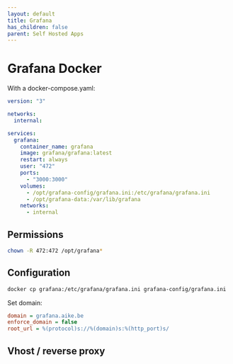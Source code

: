 ```yaml
---
layout: default
title: Grafana
has_children: false
parent: Self Hosted Apps
---
```


# Grafana Docker

With a docker-compose.yaml:

```yaml
version: "3"

networks:
  internal:

services:
  grafana:
    container_name: grafana
    image: grafana/grafana:latest
    restart: always
    user: "472"
    ports:
      - "3000:3000"
    volumes:
      - /opt/grafana-config/grafana.ini:/etc/grafana/grafana.ini
      - /opt/grafana-data:/var/lib/grafana
    networks:
      - internal
```

## Permissions

```bash
chown -R 472:472 /opt/grafana*
```

## Configuration

```bash
docker cp grafana:/etc/grafana/grafana.ini grafana-config/grafana.ini
```

Set domain:

```ini
domain = grafana.aike.be
enforce_domain = false
root_url = %(protocol)s://%(domain)s:%(http_port)s/
```

## Vhost / reverse proxy
